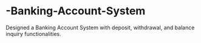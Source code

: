 # -Banking-Account-System
Designed a Banking Account System with deposit, withdrawal, and balance inquiry functionalities.

